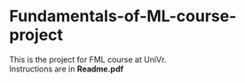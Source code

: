 # Fundamentals-of-ML-course-project
This is the project for FML course at UniVr.  
Instructions are in **Readme.pdf**

